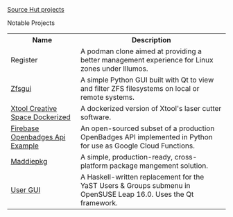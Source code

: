 <!-- # madelinehebert.github.io -->
<html>
  <head></head>
  <body>
    <a href="https://sr.ht/~madelinehebert">Source Hut projects</a>
    <br>
    <p>Notable Projects</p>
    <table>
      <tr>
        <th>Name</th>
        <th>Description</th>
      </tr>
      <tr>
        <td>Register</td>
        <td>A podman clone aimed at providing a better management experience for Linux zones under Illumos.</td>
      </tr>
      <tr>
        <td><a href="https://hg.sr.ht/~madelinehebert/zfsgui">Zfsgui</a></td>
        <td>A simple Python GUI built with Qt to view and filter ZFS filesystems on local or remote systems.</td>
      </tr>
      <tr>
        <td><a href="https://hg.sr.ht/~madelinehebert/xtool-creative-space-docker">Xtool Creative Space Dockerized</a></td>
        <td>A dockerized version of Xtool's laser cutter software.</td>
      </tr>
      <tr>
        <td><a href="https://hg.sr.ht/~madelinehebert/firebase-openbadges-api-example">Firebase Openbadges Api Example</a></td>
        <td>An open-sourced subset of a production OpenBadges API implemented in Python for use as Google Cloud Functions.</td>
      </tr>
      <tr>
        <td><a href="https://hg.sr.ht/~madelinehebert/maddiepkg-client-go">Maddiepkg</a></td>
        <td>A simple, production-ready, cross-platform package mangement solution.</td>
      </tr>
      <tr>
        <td><a href="https://hg.sr.ht/~madelinehebert/user-gui">User GUI</a></td>
        <td>A Haskell-written replacement for the YaST Users & Groups submenu in OpenSUSE Leap 16.0. Uses the Qt framework.</td>
      </tr>
    </table>
  </body>
</html>
